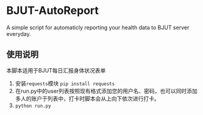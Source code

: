 # BJUT-AutoReport  
A simple script for automaticly reporting your health data to BJUT server everyday.  
  
## 使用说明  
本脚本适用于BJUT每日汇报身体状况表单  
1. 安装`requests`模块 `pip install requests`  
2. 在run.py中的user列表按照现有格式添加您的用户名、密码，也可以同时添加多人的账户于列表中，打卡时脚本会从上向下依次进行打卡。  
3. `python run.py`  
